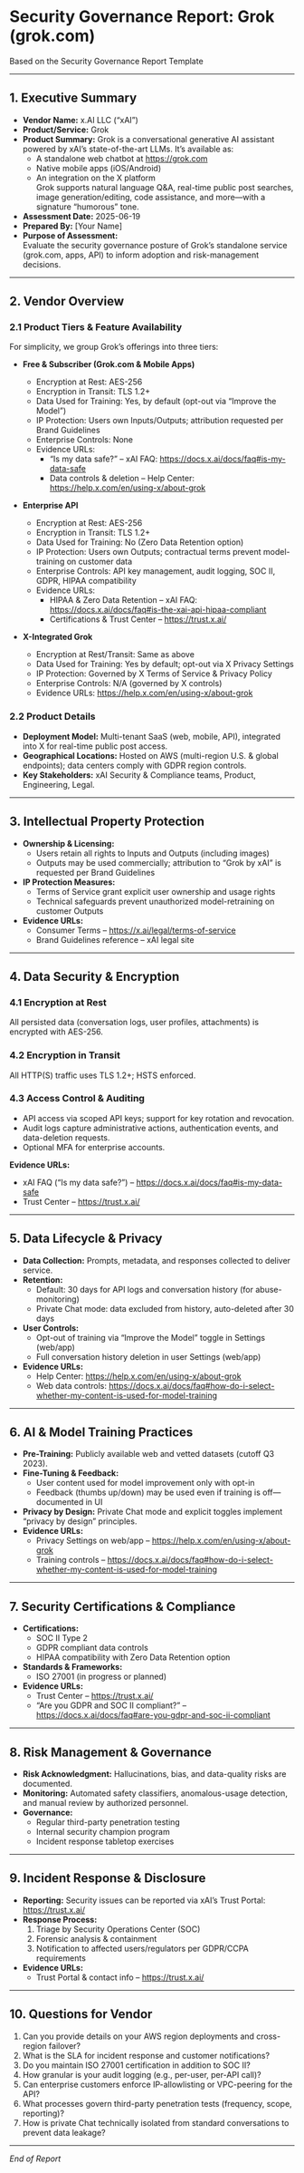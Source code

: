 # Security Governance Report: Grok (grok.com)

Based on the Security Governance Report Template

---

## 1. Executive Summary

- **Vendor Name:** x.AI LLC (“xAI”)
- **Product/Service:** Grok
- **Product Summary:**
  Grok is a conversational generative AI assistant powered by xAI’s state-of-the-art LLMs. It’s available as:
  - A standalone web chatbot at https://grok.com  
  - Native mobile apps (iOS/Android)  
  - An integration on the X platform  
  Grok supports natural language Q&A, real-time public post searches, image generation/editing, code assistance, and more—with a signature “humorous” tone.
- **Assessment Date:** 2025-06-19
- **Prepared By:** [Your Name]
- **Purpose of Assessment:**  
  Evaluate the security governance posture of Grok’s standalone service (grok.com, apps, API) to inform adoption and risk-management decisions.

---

## 2. Vendor Overview

### 2.1 Product Tiers & Feature Availability

For simplicity, we group Grok’s offerings into three tiers:

- **Free & Subscriber (Grok.com & Mobile Apps)**
  - Encryption at Rest: AES-256  
  - Encryption in Transit: TLS 1.2+  
  - Data Used for Training: Yes, by default (opt-out via “Improve the Model”)  
  - IP Protection: Users own Inputs/Outputs; attribution requested per Brand Guidelines  
  - Enterprise Controls: None  
  - Evidence URLs:  
    - “Is my data safe?” – xAI FAQ: <https://docs.x.ai/docs/faq#is-my-data-safe>  
    - Data controls & deletion – Help Center: <https://help.x.com/en/using-x/about-grok>

- **Enterprise API**  
  - Encryption at Rest: AES-256  
  - Encryption in Transit: TLS 1.2+  
  - Data Used for Training: No (Zero Data Retention option)  
  - IP Protection: Users own Outputs; contractual terms prevent model-training on customer data  
  - Enterprise Controls: API key management, audit logging, SOC II, GDPR, HIPAA compatibility  
  - Evidence URLs:  
    - HIPAA & Zero Data Retention – xAI FAQ: <https://docs.x.ai/docs/faq#is-the-xai-api-hipaa-compliant>  
    - Certifications & Trust Center – <https://trust.x.ai/>

- **X-Integrated Grok**  
  - Encryption at Rest/Transit: Same as above  
  - Data Used for Training: Yes by default; opt-out via X Privacy Settings  
  - IP Protection: Governed by X Terms of Service & Privacy Policy  
  - Enterprise Controls: N/A (governed by X controls)  
  - Evidence URLs: <https://help.x.com/en/using-x/about-grok>

### 2.2 Product Details

- **Deployment Model:** Multi-tenant SaaS (web, mobile, API), integrated into X for real-time public post access.  
- **Geographical Locations:** Hosted on AWS (multi-region U.S. & global endpoints); data centers comply with GDPR region controls.  
- **Key Stakeholders:** xAI Security & Compliance teams, Product, Engineering, Legal.

---

## 3. Intellectual Property Protection

- **Ownership & Licensing:**  
  - Users retain all rights to Inputs and Outputs (including images)  
  - Outputs may be used commercially; attribution to “Grok by xAI” is requested per Brand Guidelines
- **IP Protection Measures:**  
  - Terms of Service grant explicit user ownership and usage rights  
  - Technical safeguards prevent unauthorized model-retraining on customer Outputs
- **Evidence URLs:**  
  - Consumer Terms – <https://x.ai/legal/terms-of-service>  
  - Brand Guidelines reference – xAI legal site

---

## 4. Data Security & Encryption

### 4.1 Encryption at Rest

All persisted data (conversation logs, user profiles, attachments) is encrypted with AES-256.

### 4.2 Encryption in Transit

All HTTP(S) traffic uses TLS 1.2+; HSTS enforced.

### 4.3 Access Control & Auditing

- API access via scoped API keys; support for key rotation and revocation.  
- Audit logs capture administrative actions, authentication events, and data-deletion requests.  
- Optional MFA for enterprise accounts.

**Evidence URLs:**  
- xAI FAQ (“Is my data safe?”) – <https://docs.x.ai/docs/faq#is-my-data-safe>  
- Trust Center – <https://trust.x.ai/>

---

## 5. Data Lifecycle & Privacy

- **Data Collection:** Prompts, metadata, and responses collected to deliver service.  
- **Retention:**  
  - Default: 30 days for API logs and conversation history (for abuse-monitoring)  
  - Private Chat mode: data excluded from history, auto-deleted after 30 days  
- **User Controls:**  
  - Opt-out of training via “Improve the Model” toggle in Settings (web/app)  
  - Full conversation history deletion in user Settings (web/app)  
- **Evidence URLs:**  
  - Help Center: <https://help.x.com/en/using-x/about-grok>  
  - Web data controls: <https://docs.x.ai/docs/faq#how-do-i-select-whether-my-content-is-used-for-model-training>

---

## 6. AI & Model Training Practices

- **Pre-Training:** Publicly available web and vetted datasets (cutoff Q3 2023).  
- **Fine-Tuning & Feedback:**  
  - User content used for model improvement only with opt-in  
  - Feedback (thumbs up/down) may be used even if training is off—documented in UI  
- **Privacy by Design:** Private Chat mode and explicit toggles implement “privacy by design” principles.  
- **Evidence URLs:**  
  - Privacy Settings on web/app – <https://help.x.com/en/using-x/about-grok>  
  - Training controls – <https://docs.x.ai/docs/faq#how-do-i-select-whether-my-content-is-used-for-model-training>

---

## 7. Security Certifications & Compliance

- **Certifications:**  
  - SOC II Type 2  
  - GDPR compliant data controls  
  - HIPAA compatibility with Zero Data Retention option  
- **Standards & Frameworks:**  
  - ISO 27001 (in progress or planned)  
- **Evidence URLs:**  
  - Trust Center – <https://trust.x.ai/>  
  - “Are you GDPR and SOC II compliant?” – <https://docs.x.ai/docs/faq#are-you-gdpr-and-soc-ii-compliant>

---

## 8. Risk Management & Governance

- **Risk Acknowledgment:** Hallucinations, bias, and data-quality risks are documented.  
- **Monitoring:** Automated safety classifiers, anomalous-usage detection, and manual review by authorized personnel.  
- **Governance:**  
  - Regular third-party penetration testing  
  - Internal security champion program  
  - Incident response tabletop exercises

---

## 9. Incident Response & Disclosure

- **Reporting:** Security issues can be reported via xAI’s Trust Portal: <https://trust.x.ai/>  
- **Response Process:**  
  1. Triage by Security Operations Center (SOC)  
  2. Forensic analysis & containment  
  3. Notification to affected users/regulators per GDPR/CCPA requirements  
- **Evidence URLs:**  
  - Trust Portal & contact info – <https://trust.x.ai/>

---

## 10. Questions for Vendor

1. Can you provide details on your AWS region deployments and cross-region failover?  
2. What is the SLA for incident response and customer notifications?  
3. Do you maintain ISO 27001 certification in addition to SOC II?  
4. How granular is your audit logging (e.g., per-user, per-API call)?  
5. Can enterprise customers enforce IP-allowlisting or VPC-peering for the API?  
6. What processes govern third-party penetration tests (frequency, scope, reporting)?  
7. How is private Chat technically isolated from standard conversations to prevent data leakage?

---

*End of Report*
